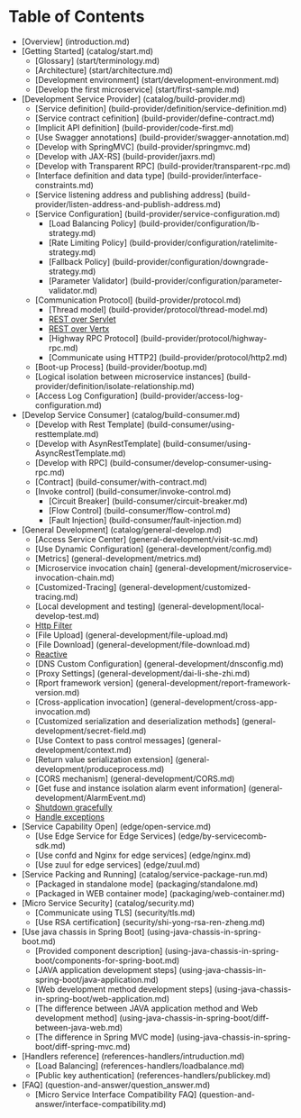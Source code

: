 # Table of Contents

* [Overview] (introduction.md)
* [Getting Started] (catalog/start.md)
  * [Glossary] (start/terminology.md)
  * [Architecture] (start/architecture.md)
  * [Development environment] (start/development-environment.md)
  * [Develop the first microservice] (start/first-sample.md)
* [Development Service Provider] (catalog/build-provider.md)
  * [Service definition] (build-provider/definition/service-definition.md)
  * [Service contract cefinition] (build-provider/define-contract.md)
  * [Implicit API definition] (build-provider/code-first.md)
  * [Use Swagger annotations] (build-provider/swagger-annotation.md)
  * [Develop with SpringMVC] (build-provider/springmvc.md)
  * [Develop with JAX-RS] (build-provider/jaxrs.md)
  * [Develop with Transparent RPC] (build-provider/transparent-rpc.md)
  * [Interface definition and data type] (build-provider/interface-constraints.md)
  * [Service listening address and publishing address] (build-provider/listen-address-and-publish-address.md)
  * [Service Configuration] (build-provider/service-configuration.md)
    * [Load Balancing Policy] (build-provider/configuration/lb-strategy.md)
    * [Rate Limiting Policy] (build-provider/configuration/ratelimite-strategy.md)
    * [Fallback Policy] (build-provider/configuration/downgrade-strategy.md)
    * [Parameter Validator] (build-provider/configuration/parameter-validator.md)
  * [Communication Protocol] (build-provider/protocol.md)
    * [Thread model] (build-provider/protocol/thread-model.md)
    * [REST over Servlet](build-provider/protocol/rest-over-servlet.md)
    * [REST over Vertx](build-provider/protocol/rest-over-vertx.md)
    * [Highway RPC Protocol] (build-provider/protocol/highway-rpc.md)
    * [Communicate using HTTP2] (build-provider/protocol/http2.md)
  * [Boot-up Process] (build-provider/bootup.md)
  * [Logical isolation between microservice instances] (build-provider/definition/isolate-relationship.md)
  * [Access Log Configuration] (build-provider/access-log-configuration.md)
* [Develop Service Consumer] (catalog/build-consumer.md)
  * [Develop with Rest Template] (build-consumer/using-resttemplate.md)
  * [Develop with AsynRestTemplate] (build-consumer/using-AsyncRestTemplate.md)
  * [Develop with RPC] (build-consumer/develop-consumer-using-rpc.md)
  * [Contract] (build-consumer/with-contract.md)
  * [Invoke control] (build-consumer/invoke-control.md)
    * [Circuit Breaker] (build-consumer/circuit-breaker.md)
    * [Flow Control] (build-consumer/flow-control.md)
    * [Fault Injection] (build-consumer/fault-injection.md)
* [General Development] (catalog/general-develop.md)
  * [Access Service Center] (general-development/visit-sc.md)
  * [Use Dynamic Configuration] (general-development/config.md)
  * [Metrics] (general-development/metrics.md)
  * [Microservice invocation chain] (general-development/microservice-invocation-chain.md)
  * [Customized-Tracing] (general-development/customized-tracing.md)
  * [Local development and testing] (general-development/local-develop-test.md)
  * [Http Filter](general-development/http-filter.md)
  * [File Upload] (general-development/file-upload.md)
  * [File Download] (general-development/file-download.md)
  * [Reactive](general-development/reactive.md)
  * [DNS Custom Configuration] (general-development/dnsconfig.md)
  * [Proxy Settings] (general-development/dai-li-she-zhi.md)
  * [Rport framework version] (general-development/report-framework-version.md)
  * [Cross-application invocation] (general-development/cross-app-invocation.md)
  * [Customized serialization and deserialization methods] (general-development/secret-field.md)
  * [Use Context to pass control messages] (general-development/context.md)
  * [Return value serialization extension] (general-development/produceprocess.md)
  * [CORS mechanism] (general-development/CORS.md)
  * [Get fuse and instance isolation alarm event information] (general-development/AlarmEvent.md)
  * [Shutdown gracefully](general-development/shutdown.md)
  * [Handle exceptions](general-development/error-handling.md)
* [Service Capability Open] (edge/open-service.md)
  * [Use Edge Service for Edge Services] (edge/by-servicecomb-sdk.md)
  * [Use confd and Nginx for edge services] (edge/nginx.md)
  * [Use zuul for edge services] (edge/zuul.md)
* [Service Packing and Running] (catalog/service-package-run.md)
  * [Packaged in standalone mode] (packaging/standalone.md)
  * [Packaged in WEB container mode] (packaging/web-container.md)
* [Micro Service Security] (catalog/security.md)
  * [Communicate using TLS] (security/tls.md)
  * [Use RSA certification] (security/shi-yong-rsa-ren-zheng.md)
* [Use java chassis in Spring Boot] (using-java-chassis-in-spring-boot.md)
  * [Provided component description] (using-java-chassis-in-spring-boot/components-for-spring-boot.md)
  * [JAVA application development steps] (using-java-chassis-in-spring-boot/java-application.md)
  * [Web development method development steps] (using-java-chassis-in-spring-boot/web-application.md)
  * [The difference between JAVA application method and Web development method] (using-java-chassis-in-spring-boot/diff-between-java-web.md)
  * [The difference in Spring MVC mode] (using-java-chassis-in-spring-boot/diff-spring-mvc.md)
* [Handlers reference] (references-handlers/intruduction.md)
  * [Load Balancing] (references-handlers/loadbalance.md)
  * [Public key authentication] (references-handlers/publickey.md)
* [FAQ] (question-and-answer/question_answer.md)
  * [Micro Service Interface Compatibility FAQ] (question-and-answer/interface-compatibility.md)